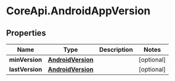 # CoreApi.AndroidAppVersion

## Properties
Name | Type | Description | Notes
------------ | ------------- | ------------- | -------------
**minVersion** | [**AndroidVersion**](AndroidVersion.md) |  | [optional] 
**lastVersion** | [**AndroidVersion**](AndroidVersion.md) |  | [optional] 


